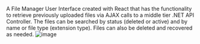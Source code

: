 A File Manager User Interface created with React that has the functionality to retrieve previously uploaded files via AJAX calls to a middle tier .NET API Controller. 
The files can be searched by status (deleted or active) and by name or file type (extension type). 
Files can also be deleted and recovered as needed.
![image](https://github.com/joseph-smith-swe/Demo-React-UI-Ajax-DotNET-HTTP/assets/59351203/6b10473d-c3a7-413f-94d2-b42ac86339c0)
